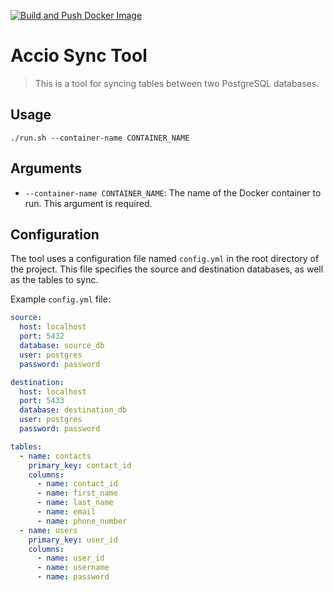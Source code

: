 [![Build and Push Docker Image](https://github.com/3akram/accio/actions/workflows/master.yml/badge.svg)](https://github.com/3akram/accio/actions/workflows/master.yml)

# Accio Sync Tool

> This is a tool for syncing tables between two PostgreSQL databases.

## Usage

```
./run.sh --container-name CONTAINER_NAME
```


## Arguments

- `--container-name CONTAINER_NAME`: The name of the Docker container to run. This argument is required.

## Configuration

The tool uses a configuration file named `config.yml` in the root directory of the project. This file specifies the source and destination databases, as well as the tables to sync.

Example `config.yml` file:

```yaml
source:
  host: localhost
  port: 5432
  database: source_db
  user: postgres
  password: password

destination:
  host: localhost
  port: 5433
  database: destination_db
  user: postgres
  password: password

tables:
  - name: contacts
    primary_key: contact_id
    columns:
      - name: contact_id
      - name: first_name
      - name: last_name
      - name: email
      - name: phone_number
  - name: users
    primary_key: user_id
    columns:
      - name: user_id
      - name: username
      - name: password
